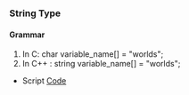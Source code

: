 ### String Type

#### Grammar
1. In C: char variable_name[] = "worlds";
2. In C++ : string variable_name[] = "worlds";

- Script
  [Code](../String/About_string.cpp)